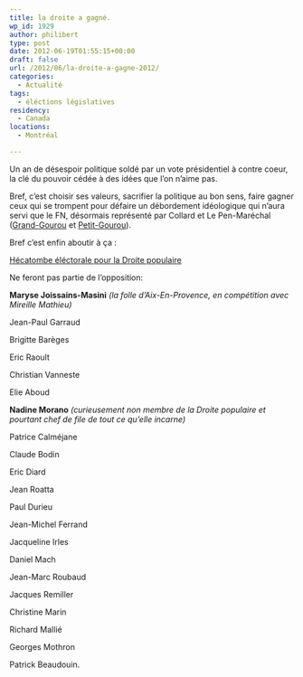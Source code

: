 ```yaml
---
title: la droite a gagné.
wp_id: 1929
author: philibert
type: post
date: 2012-06-19T01:55:15+00:00
draft: false
url: /2012/06/la-droite-a-gagne-2012/
categories:
  - Actualité
tags:
  - éléctions législatives
residency:
  - Canada
locations:
  - Montréal

---
```

Un an de désespoir politique soldé par un vote présidentiel à contre coeur, la clé du pouvoir cédée à des idées que l&rsquo;on n&rsquo;aime pas.

Bref, c&rsquo;est choisir ses valeurs, sacrifier la politique au bon sens, faire gagner ceux qui se trompent pour défaire un débordement idéologique qui n&rsquo;aura servi que le FN, désormais représenté par Collard et Le Pen-Maréchal ([Grand-Gourou][1] et [Petit-Gourou][2]).
  
Bref c&rsquo;est enfin aboutir à ça :
  
<a class="arrow" target="_blank" href="http://www.lemonde.fr/politique/article/2012/06/18/hecatombe-electorale-pour-la-droite-populaire_1720438_823448.html">Hécatombe éléctorale pour la Droite populaire</a>

Ne feront pas partie de l&rsquo;opposition:

**Maryse Joissains-Masini** _(la folle d&rsquo;Aix-En-Provence, en compétition avec Mireille Mathieu)_
  
Jean-Paul Garraud
  
Brigitte Barèges
  
Eric Raoult
  
Christian Vanneste
  
Elie Aboud
  
**Nadine Morano** _(curieusement non membre de la Droite populaire et pourtant chef de file de tout ce qu&rsquo;elle incarne)_
  
Patrice Calméjane
  
Claude Bodin
  
Eric Diard
  
Jean Roatta
  
Paul Durieu
  
Jean-Michel Ferrand
  
Jacqueline Irles
  
Daniel Mach
  
Jean-Marc Roubaud
  
Jacques Remiller
  
Christine Marin
  
Richard Mallié
  
Georges Mothron
  
Patrick Beaudouin.

 [1]: http://fr.wikipedia.org/wiki/Grand_Gourou "Grand Gourou"
 [2]: http://fr.wikipedia.org/wiki/Petit_Gourou "Petit Gourou"